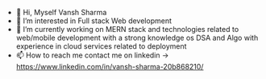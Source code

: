 - 👋 Hi, Myself Vansh Sharma
- 👀 I’m interested in Full stack Web development 
- 🌱 I’m currently working on MERN stack and technologies related to web/mobile  development with a strong knowledge os DSA and Algo with experience in cloud services related to deployment
- 📫 How to reach me contact me on linkedin -> https://www.linkedin.com/in/vansh-sharma-20b868210/

<!---
vansh12345341/vansh12345341 is a ✨ special ✨ repository because its `README.md` (this file) appears on your GitHub profile.
You can click the Preview link to take a look at your changes.
--->
